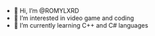 - 👋 Hi, I’m @ROMYLXRD
- 👀 I’m interested in video game and coding
- 🌱 I’m currently learning C++ and C# languages

<!---
ROMYLXRD/ROMYLXRD is a ✨ special ✨ repository because its `README.md` (this file) appears on your GitHub profile.
You can click the Preview link to take a look at your changes.
--->

